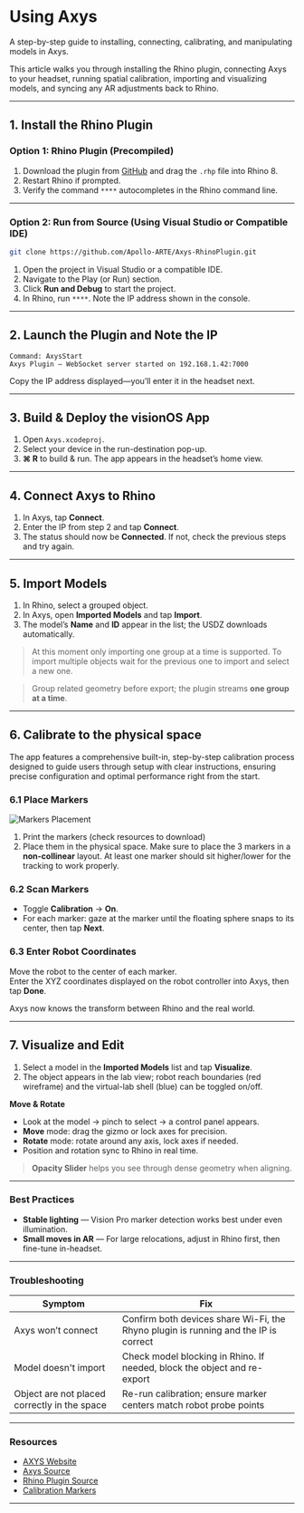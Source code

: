 # Using Axys

A step-by-step guide to installing, connecting, calibrating, and manipulating models in Axys.

This article walks you through installing the Rhino plugin, connecting Axys to your headset, running spatial calibration, importing and visualizing models, and syncing any AR adjustments back to Rhino.

---

## 1. Install the Rhino Plugin

### Option 1: Rhino Plugin (Precompiled)

1. Download the plugin from [GitHub](https://github.com/Apollo-ARTE/Axys-RhinoPlugin/releases) and drag the `.rhp` file into Rhino 8.  
2. Restart Rhino if prompted.  
3. Verify the command `****` autocompletes in the Rhino command line.

---

### Option 2: Run from Source (Using Visual Studio or Compatible IDE)
```bash
git clone https://github.com/Apollo-ARTE/Axys-RhinoPlugin.git
```
1. Open the project in Visual Studio or a compatible IDE.  
2. Navigate to the Play (or Run) section.  
3. Click **Run and Debug** to start the project.  
4. In Rhino, run `****`. Note the IP address shown in the console.

---

## 2. Launch the Plugin and Note the IP

```text
Command: AxysStart
Axys Plugin – WebSocket server started on 192.168.1.42:7000
```

Copy the IP address displayed—you’ll enter it in the headset next.

---

## 3. Build & Deploy the visionOS App

1. Open `Axys.xcodeproj`.  
2. Select your device in the run-destination pop-up.  
3. **⌘ R** to build & run. The app appears in the headset’s home view.

---

## 4. Connect Axys to Rhino

1. In Axys, tap **Connect**.  
2. Enter the IP from step 2 and tap **Connect**.  
3. The status should now be **Connected**. If not, check the previous steps and try again.

---

## 5. Import Models

1. In Rhino, select a grouped object.  
2. In Axys, open **Imported Models** and tap **Import**.  
3. The model’s **Name** and **ID** appear in the list; the USDZ downloads automatically.

> At this moment only importing one group at a time is supported. To import multiple objects wait for the previous one to import and select a new one.

> Group related geometry before export; the plugin streams **one group at a time**.

---

## 6. Calibrate to the physical space
The app features a comprehensive built-in, step-by-step calibration process designed to guide users through setup with clear instructions, ensuring precise configuration and optimal performance right from the start.

### 6.1 Place Markers

![Markers Placement](markersok.png) 

1. Print the markers (check resources to download)
2. Place them in the physical space. Make sure to place the 3 markers in a **non-collinear** layout. At least one marker should sit higher/lower for the tracking to work properly.

### 6.2 Scan Markers

* Toggle **Calibration** → **On**.  
* For each marker: gaze at the marker until the floating sphere snaps to its center, then tap **Next**.  

### 6.3 Enter Robot Coordinates

Move the robot to the center of each marker.  
Enter the XYZ coordinates displayed on the robot controller into Axys, then tap **Done**.

Axys now knows the transform between Rhino and the real world.

---

## 7. Visualize and Edit

1. Select a model in the **Imported Models** list and tap **Visualize**.  
2. The object appears in the lab view; robot reach boundaries (red wireframe) and the virtual-lab shell (blue) can be toggled on/off.

**Move & Rotate**

* Look at the model → pinch to select → a control panel appears.  
* **Move** mode: drag the gizmo or lock axes for precision.  
* **Rotate** mode: rotate around any axis, lock axes if needed.  
* Position and rotation sync to Rhino in real time.

> **Opacity Slider** helps you see through dense geometry when aligning.

---

### Best Practices

* **Stable lighting** — Vision Pro marker detection works best under even illumination.  
* **Small moves in AR** — For large relocations, adjust in Rhino first, then fine-tune in-headset.

---

### Troubleshooting

| Symptom | Fix |
|---------|-----|
| Axys won’t connect | Confirm both devices share Wi-Fi, the Rhyno plugin is running and the IP is correct |
| Model doesn't import | Check model blocking in Rhino. If needed, block the object and re-export |
| Object are not placed correctly in the space | Re-run calibration; ensure marker centers match robot probe points |

---

### Resources

* [AXYS Website](https://github.com/Apollo-ARTE/Axys)  
* [Axys Source](https://github.com/Apollo-ARTE/Axys)  
* [Rhino Plugin Source](https://github.com/Apollo-ARTE/Axys-RhinoPlugin) 
* [Calibration Markers](https://github.com/Apollo-ARTE/Axys)

---
